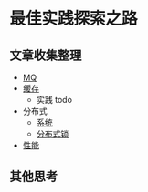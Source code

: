 # 最佳实践探索之路
## 文章收集整理
- [MQ](content/mq.md)
- [缓存](content/cache.md)
  - 实践 todo
- 分布式
    - [系统](content/分布式.md)
    - [分布式锁](content/cache_lock.md)
- [性能](content/性能.md)

## 其他思考

